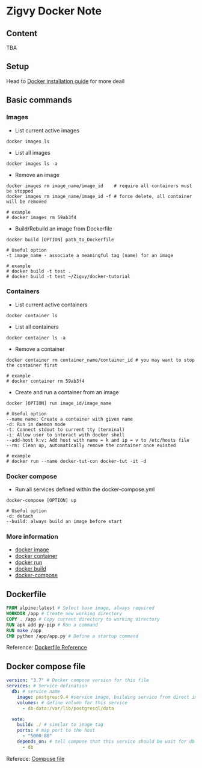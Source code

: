 # Zigvy Docker Note

## Content
TBA

## Setup
Head to [Docker installation guide](https://docs.docker.com/install/overview/) for more deail

## Basic commands

### Images
- List current active images
```
docker images ls
```
- List all images
```
docker images ls -a
```
- Remove an image
```
docker images rm image_name/image_id    # require all containers must be stopped
docker images rm image_name/image_id -f # force delete, all container will be removed

# example
# docker images rm 59ab3f4
```
- Build/Rebuild an image from Dockerfile
```
docker build [OPTION] path_to_Dockerfile

# Useful option
-t image_name - associate a meaningful tag (name) for an image

# example
# docker build -t test .
# docker build -t test ~/Zigvy/docker-tutorial
```
### Containers
- List current active containers
```
docker container ls
```
- List all containers
```
docker container ls -a
```
- Remove a container
```
docker container rm container_name/container_id # you may want to stop the container first

# example
# docker container rm 59ab3f4
```
- Create and run a container from an image
```
docker [OPTION] run image_id/image_name

# Useful option
--name name: Create a container with given name
-d: Run in daemon mode
-t: Connect stdout to current tty (terminal)
-i: Allow user to interact with docker shell
--add-host k:v: Add host with name = k and ip = v to /etc/hosts file
--rm: Clean up, automatically remove the container once existed

# example
# docker run --name docker-tut-con docker-tut -it -d
```

### Docker compose
- Run all services defined within the docker-compose.yml
```
docker-compose [OPTION] up

# Useful option
-d: detach
--build: always build an image before start
```

### More information
- [docker image](https://docs.docker.com/engine/reference/commandline/container/)
- [docker container](https://docs.docker.com/engine/reference/commandline/images/)
- [docker run](https://docs.docker.com/engine/reference/commandline/run/)
- [docker build](https://docs.docker.com/engine/reference/commandline/build/)
- [docker-compose](https://docs.docker.com/compose/reference/)

## Dockerfile
```Dockerfile
FROM alpine:latest # Select base image, always required
WORKDIR /app # Create new working directory
COPY . /app # Copy current directory to working directory
RUN apk add py-pip # Run a command
RUN make /app
CMD python /app/app.py # Define a startup command
```

Reference: [Dockerfile Reference](https://docs.docker.com/engine/reference/builder/)

## Docker compose file
```yml
version: "3.7" # Docker compose version for this file
services: # Service defination
  db: # service name
    image: postgres:9.4 #service image, building service from direct image
    volumes: # define volumn for this service
      - db-data:/var/lib/postgresql/data

  vote:
    build: ./ # similar to image tag
    ports: # map port to the host
      - "5000:80"
    depends_on: # tell compose that this service should be wait for db to be started
      - db
```
Referece: [Compose file](https://docs.docker.com/compose/compose-file/)
